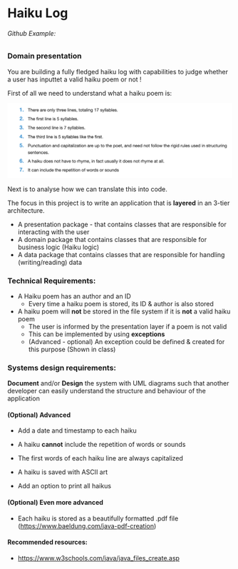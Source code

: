 # Haiku Log

###### Github Example:

### Domain presentation

You are building a fully fledged haiku log with capabilities to judge whether a user has inputtet a valid haiku poem or not !

First of all we need to understand what a haiku poem is: 

![image-20211109134849071](UMLProject.assets/image-20211109134849071.png)

Next is to analyse how we can translate this into code.

The focus in this project is to write an application that is **layered** in an 3-tier architecture.



- A presentation package - that contains classes that are responsible for interacting with the user
- A domain package that contains classes that are responsible for business logic (Haiku logic)
- A data package that contains classes that are responsible for handling (writing/reading) data



### Technical Requirements:

- A Haiku poem has an author and an ID
  - Every time a haiku poem is stored, its ID & author is also stored
- A haiku poem will **not** be stored in the file system if it is **not** a valid haiku poem
  - The user is informed by the presentation layer if a poem is not valid
  - This can be implemented by using **exceptions**
  - (Advanced - optional) An exception could be defined & created for this purpose (Shown in class)

### Systems design requirements:

**Document** and/or **Design** the system with UML diagrams such that another developer can easily understand the structure and behaviour of the application



#### (Optional) Advanced 

- Add a date and timestamp to each haiku

- A haiku **cannot** include the repetition of words or sounds
- The first words of each haiku line are always capitalized 
- A haiku is saved with ASCII art
- Add an option to print all haikus

#### (Optional) Even more advanced

- Each haiku is stored as a beautifully formatted .pdf file (https://www.baeldung.com/java-pdf-creation)

#### Recommended resources:

- https://www.w3schools.com/java/java_files_create.asp
